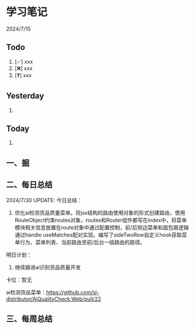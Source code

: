 # 学习笔记

2024/7/15



## Todo

1. [✅] xxx
2. [❌] xxx
3. [❓] xxx



## Yesterday

1. 




## Today

1. 



## 一、掘





## 二、每日总结

2024/7/30 UPDATE:
今日总结：

1. 优化ai检测货品质量菜单。将jsx结构的路由使用对象的形式创建路由，使用RouteObject约束routes对象，routes和Router组件都写在index中，将菜单模块相关信息放置在route对象中通过配置控制，前/后侧边菜单和面包屑逻辑通过handle useMatches配对实现。编写了sideTwoRow自定义hook获取菜单行为、菜单列表、当前路由至前/后台一级路由的路径。



明日计划：

1. 继续跟进ai识别货品质量开发



卡位：暂无

ai检测货品菜单：https://github.com/sj-distributor/AiQualityCheck.Web/pull/22

## 三、每周总结



